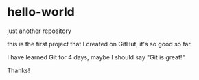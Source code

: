 # hello-world
just another repository

this is the first project that I created on GitHut, it's so good so far.

I have learned Git for 4 days, maybe I should say "Git is great!"

Thanks!

